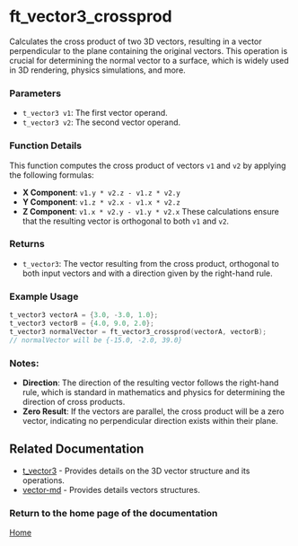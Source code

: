 # ft_vector3_crossprod
Calculates the cross product of two 3D vectors, resulting in a vector perpendicular to the plane containing the original vectors. This operation is crucial for determining the normal vector to a surface, which is widely used in 3D rendering, physics simulations, and more.

### Parameters
- `t_vector3 v1`: The first vector operand.
- `t_vector3 v2`: The second vector operand.

### Function Details
This function computes the cross product of vectors `v1` and `v2` by applying the following formulas:
- **X Component**: `v1.y * v2.z - v1.z * v2.y`
- **Y Component**: `v1.z * v2.x - v1.x * v2.z`
- **Z Component**: `v1.x * v2.y - v1.y * v2.x`
These calculations ensure that the resulting vector is orthogonal to both `v1` and `v2`.

### Returns
- `t_vector3`: The vector resulting from the cross product, orthogonal to both input vectors and with a direction given by the right-hand rule.

### Example Usage
```c
t_vector3 vectorA = {3.0, -3.0, 1.0};
t_vector3 vectorB = {4.0, 9.0, 2.0};
t_vector3 normalVector = ft_vector3_crossprod(vectorA, vectorB);
// normalVector will be {-15.0, -2.0, 39.0}
```

### Notes:
- **Direction**: The direction of the resulting vector follows the right-hand rule, which is standard in mathematics and physics for determining the direction of cross products.
- **Zero Result**: If the vectors are parallel, the cross product will be a zero vector, indicating no perpendicular direction exists within their plane.

## Related Documentation
- [t_vector3](./t_vector3.md) - Provides details on the 3D vector structure and its operations.
- [vector-md](../vector-doc.md) - Provides details vectors structures.

### Return to the home page of the documentation
[Home](../../home.md)